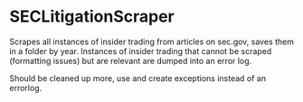 # SECLitigationScraper
Scrapes all instances of insider trading from  articles on sec.gov, saves them in a folder by year. 
Instances of insider trading that cannot be scraped (formatting issues) but are relevant are dumped into an error log.

Should be cleaned up more, use and create exceptions instead of an errorlog. 
